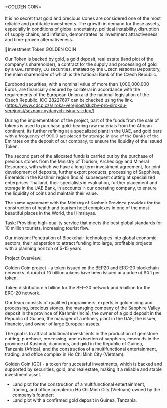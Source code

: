 ⭐️GOLDEN COIN⭐️

It is no secret that gold and precious stones are considered one of the most reliable and profitable investments. The growth in demand for these assets, especially in conditions of global uncertainty, political instability, disruption of supply chains, and inflation, demonstrates its investment attractiveness and time-proven alternativeness.

🔸Investment Token GOLDEN COIN

Our Token is backed by gold, a gold deposit, real estate (land plot of the company's shareholder), a contract for the supply and processing of gold by a UAE refinery, EU securities, imitated by the Czech National Depository, the main shareholder of which is the National Bank of the Czech Republic.

Eurobond securities, with a nominal value of more than 1,000,000,000 Euros, are financially secured by collateral in accordance with the requirements of the European Union and the national legislation of the Czech Republic. ICO 28227697 can be checked using the link. (https://www.cdcp.cz/siroka-verejnost/sluzby-pro-sirokou-verejnost/seznam-vydanych-isinu-v-cdcp/)

During the implementation of the project, part of the funds from the sale of tokens is used to purchase gold-bearing raw materials from the African continent, its further refining at a specialized plant in the UAE, and gold bars with a frequency of 999.9 are placed for storage in one of the Banks of the Emirates on the deposit of our company, to ensure the liquidity of the issued Token.

The second part of the allocated funds is carried out by the purchase of precious stones from the Ministry of Tourism, Archeology and Mineral Resources, with which we have a long-term investment agreement, for joint development of deposits, further export products, processing of Sapphires, Emeralds in the Kashmir region (India), subsequent cutting at specialized enterprises Thailand, their specialists in evaluation, further placement and storage in the UAE Bank, in accounts in our operating company, to ensure the liquidity of coins and maintain their value.

The same agreement with the Ministry of Kashmir Province provides for the construction of health and tourism hotel complexes in one of the most beautiful places in the World, the Himalayas.

Task: Providing high-quality service that meets the best global standards for 10 million tourists, increasing tourist flow.

Our mission: Penetration of Blockchain technologies into global economic sectors, their adaptation to attract funding into large, profitable projects with a planning horizon of 5-15 years.

Project Overview:

Golden Coin project - a token issued on the BEP20 and ERC-20 blockchain networks. A total of 10 billion tokens have been issued at a price of $0.1 per token.

Token distribution: 5 billion for the BEP-20 network and 5 billion for the ERC-20 network.

Our team consists of qualified programmers, experts in gold mining and processing, precious stones, the managing company of the Sapphire Valley deposit in the province of Kashmir (India), the owner of a gold deposit in the Republic of Guinea, the manager of a refinery plant in the UAE, the issuer, financier, and owner of large European assets.

The goal is to attract additional investments in the production of gemstone cutting, purchase, processing, and extraction of sapphires, emeralds in the province of Kashmir, diamonds, and gold in the Republic of Guinea, Tanzania (Africa), and the construction of a multifunctional entertainment, trading, and office complex in Ho Chi Minh City (Vietnam).

Golden Coin (GC) - a token for successful investments, which is backed and supported by securities, gold, and real estate, making it a reliable and stable investment asset.
- Land plot for the construction of a multifunctional entertainment, trading, and office complex in Ho Chi Minh City (Vietnam) owned by the company's founder; 
- Land plot with a confirmed gold deposit in Guinea, Tanzania.
